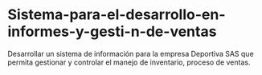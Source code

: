 # Sistema-para-el-desarrollo-en-informes-y-gesti-n-de-ventas
Desarrollar un sistema de información para la empresa Deportiva  SAS  que permita gestionar y   controlar el manejo de inventario, proceso de ventas.
